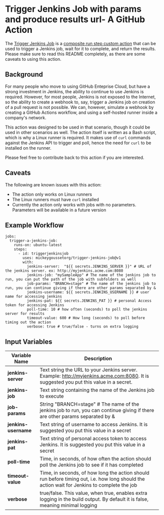 # Trigger Jenkins Job with params and produce results url- A GitHub Action

The [Trigger Jenkins Job](https://github.com/TechMindsDev/trigger-jenkins-and-return-result) is a [composite run step custom action](https://docs.github.com/en/actions/creating-actions/creating-a-composite-run-steps-action) that can be used to trigger a Jenkins job, wait for it to complete, and return the results.  Please make sure to read this README completely, as there are some caveats to using this action.

## Background

For many people who move to using GitHub Enteprise Cloud, but have a strong investment in Jenkins, the ability to continue to use Jenkins is required. However, for most people, Jenkins is not exposed to the Internet, so the ability to create a webhook to, say, trigger a Jenkins job on creation of a pull request is not possible.   We can, however, simulate a webhook by creating a GitHub Actions workflow, and using a self-hosted runner inside a company's network.

This action was designed to be used in that scenario, though it could be used in other scenarios as well.  The action itself is written as a Bash script, which is why a Linux runner is required. It makes use of `curl` commands against the Jenkins API to trigger and poll, hence the need for `curl` to be installed on the runner.

Please feel free to contribute back to this action if you are interested. 

## Caveats

The following are known issues with this action:

- The action only works on Linux runners
- The Linux runners must have `curl` installed
- Currently the action only works with jobs with no parameters. Parameters will be available in a future version

## Example Workflow

```
jobs:
  trigger-a-jenkins-job:
    runs-on: ubuntu-latest
    steps:
      - id: triggerjenkinsjob
        uses: mickeygoussetorg/trigger-jenkins-job@v1
        with:
          jenkins-server:  "${{ secrets.JENKINS_SERVER }}" # URL of the jenkins server. ex: http://myjenkins.acme.com:8080
          jenkins-job: "mySampleApp" # The name of the jenkins job to run, you can put the path of the job with subfolders as well
          job-params: "BRANCH=stage" # The name of the jenkins job to run, you can continue giving if there are other params separated by &
          jenkins-username: ${{ secrets.JENKINS_USERNAME }} # user name for accessing jenkins
          jenkins-pat: ${{ secrets.JENKINS_PAT }} # personal Access token for accessing Jenkins
          poll-time: 10 # how often (seconds) to poll the jenkins server for results
          timeout-value: 600 # How long (seconds) to poll before timing out the action
          verbose: true # true/false - turns on extra logging
```

## Input Variables

Variable Name | Description
------------- | -----------
**jenkins-server** | Text string the URL to your Jenkins server. Example: http://myjenkins.acme.com:8080. It is suggested you put this value in a secret.
**jenkins-job** | Text string containing the name of the Jenkins job to execute
**job-params** | String "BRANCH=stage" # The name of the jenkins job to run, you can continue giving if there are other params separated by &
**jenkins-username** | Text string of username to access Jenkins. It is suggested you put this value in a secret
**jenkins-pat** | Text string of personal access token to access Jenkins. It is suggested you put this value in a secret
**poll-time** | Time, in seconds, of how often the action should poll the Jenkins job to see if it has completed
**timeout-value** | Time, in seconds, of how long the action should run before timing out, i.e. how long should the action wait for Jenkins to complete the job
**verbose** | true/false. This value, when true, enables extra logging in the build output. By default it is false, meaning minimal logging
